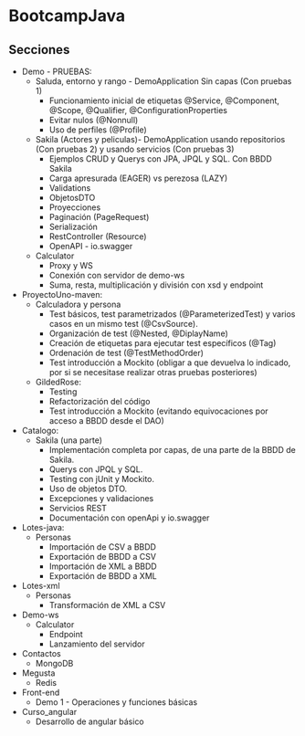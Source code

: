 # BootcampJava

## Secciones

* Demo - PRUEBAS:
  * Saluda, entorno y rango - DemoApplication Sin capas (Con pruebas 1)
    * Funcionamiento inicial de etiquetas @Service, @Component, @Scope, @Qualifier, @ConfigurationProperties
    * Evitar nulos (@Nonnull)
    * Uso de perfiles (@Profile)
  * Sakila (Actores y peliculas)- DemoApplication usando repositorios (Con pruebas 2) y usando servicios (Con pruebas 3)
    * Ejemplos CRUD y Querys con JPA, JPQL y SQL. Con BBDD Sakila
    * Carga apresurada (EAGER) vs perezosa (LAZY)
    * Validations
    * ObjetosDTO
    * Proyecciones
    * Paginación (PageRequest)
    * Serialización
    * RestController (Resource)
    * OpenAPI - io.swagger
  * Calculator
    * Proxy y WS
    * Conexión con servidor de demo-ws
    * Suma, resta, multiplicación y división con xsd y endpoint
* ProyectoUno-maven:
  * Calculadora y persona
    * Test básicos, test parametrizados (@ParameterizedTest) y varios casos en un mismo test (@CsvSource).
    * Organización de test (@Nested, @DiplayName)
    * Creación de etiquetas para ejecutar test específicos (@Tag)
    * Ordenación de test (@TestMethodOrder)
    * Test introducción a Mockito (obligar a que devuelva lo indicado, por si se necesitase realizar otras pruebas posteriores)
  * GildedRose:
    * Testing 
    * Refactorización del código
    * Test introducción a Mockito (evitando equivocaciones por acceso a BBDD desde el DAO)
* Catalogo:
  * Sakila (una parte)
    * Implementación completa por capas, de una parte de la BBDD de Sakila. 
    * Querys con JPQL y SQL. 
    * Testing con jUnit y Mockito. 
    * Uso de objetos DTO. 
    * Excepciones y validaciones
    * Servicios REST
    * Documentación con openApi y io.swagger
* Lotes-java:
  * Personas
    * Importación de CSV a BBDD
    * Exportación de BBDD a CSV
    * Importación de XML a BBDD
    * Exportación de BBDD a XML
* Lotes-xml
  * Personas
    * Transformación de XML a CSV
* Demo-ws
  * Calculator
    * Endpoint
    * Lanzamiento del servidor
* Contactos
  * MongoDB
* Megusta
  * Redis
* Front-end
  * Demo 1 - Operaciones y funciones básicas
* Curso_angular
  * Desarrollo de angular básico